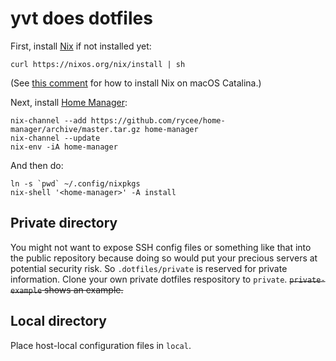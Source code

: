 yvt does dotfiles
=================

First, install [Nix](https://nixos.org/nix/) if not installed yet:

```shell
curl https://nixos.org/nix/install | sh
```

(See [this comment](https://github.com/NixOS/nix/issues/2925#issuecomment-539490866) for how to install Nix on macOS Catalina.)

Next, install [Home Manager](https://github.com/rycee/home-manager):

```shell
nix-channel --add https://github.com/rycee/home-manager/archive/master.tar.gz home-manager
nix-channel --update
nix-env -iA home-manager
```

And then do:

```shell
ln -s `pwd` ~/.config/nixpkgs
nix-shell '<home-manager>' -A install
```

Private directory
-----------------

You might not want to expose SSH config files or something like that into the public repository because doing so would put your precious servers at potential security risk. So `.dotfiles/private` is reserved for private information. Clone your own private dotfiles respository to `private`. ~~`private-example` shows an example.~~

Local directory
---------------

Place host-local configuration files in `local`.
